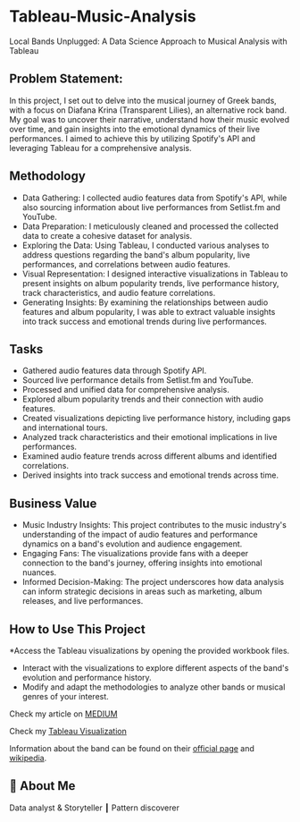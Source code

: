 # Tableau-Music-Analysis
Local Bands Unplugged: A Data Science Approach to Musical Analysis with Tableau


## Problem Statement:
In this project, I set out to delve into the musical journey of Greek bands, with a focus on Diafana Krina (Transparent Lilies), an alternative rock band. My goal was to uncover their narrative, understand how their music evolved over time, and gain insights into the emotional dynamics of their live performances. I aimed to achieve this by utilizing Spotify's API and leveraging Tableau for a comprehensive analysis.


## Methodology

* Data Gathering: I collected audio features data from Spotify's API, while also sourcing information about live performances from Setlist.fm and YouTube.
* Data Preparation: I meticulously cleaned and processed the collected data to create a cohesive dataset for analysis.
* Exploring the Data: Using Tableau, I conducted various analyses to address questions regarding the band's album popularity, live performances, and correlations between audio features.
* Visual Representation: I designed interactive visualizations in Tableau to present insights on album popularity trends, live performance history, track characteristics, and audio feature correlations.
* Generating Insights: By examining the relationships between audio features and album popularity, I was able to extract valuable insights into track success and emotional trends during live performances.


## Tasks

* Gathered audio features data through Spotify API.
* Sourced live performance details from Setlist.fm and YouTube.
* Processed and unified data for comprehensive analysis.
* Explored album popularity trends and their connection with audio features.
* Created visualizations depicting live performance history, including gaps and international tours.
* Analyzed track characteristics and their emotional implications in live performances.
* Examined audio feature trends across different albums and identified correlations.
* Derived insights into track success and emotional trends across time.

## Business Value

* Music Industry Insights: This project contributes to the music industry's understanding of the impact of audio features and performance dynamics on a band's evolution and audience engagement.
* Engaging Fans: The visualizations provide fans with a deeper connection to the band's journey, offering insights into emotional nuances.
* Informed Decision-Making: The project underscores how data analysis can inform strategic decisions in areas such as marketing, album releases, and live performances.

## How to Use This Project

*Access the Tableau visualizations by opening the provided workbook files.
* Interact with the visualizations to explore different aspects of the band's evolution and performance history.
* Modify and adapt the methodologies to analyze other bands or musical genres of your interest.

Check my article on [MEDIUM]([https://medium.com/@dimmakriss/natural-language-processing-and-sentiment-analysis-on-music-lyrics-7af53192945b](https://medium.com/@dimmakriss/analyzing-local-bands-series-4c2f26bb5678)https://medium.com/@dimmakriss/analyzing-local-bands-series-4c2f26bb5678)

Check my [Tableau Visualization]([https://public.tableau.com/app/profile/dimmakris./viz/DiafanaKrinabandanalysis/final6])

Information about the band can be found on their [official page](https://nightstalkerband.com/) and [wikipedia](https://en.wikipedia.org/wiki/Night_Stalker).

## 🚀 About Me
Data analyst & Storyteller ┃ Pattern discoverer 
